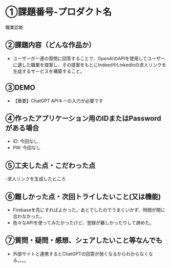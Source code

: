 # ①課題番号-プロダクト名

職業診断

## ②課題内容（どんな作品か）

- ユーザーが一連の質問に回答することで、OpenAIのAPIを使用してユーザーに適した職業を提案し、その提案をもとにIndeedやLinkedInの求人リンクを生成するサービスを構築すること。

## ③DEMO

- 【重要】ChatGPT APIキーの入力が必要です

## ④作ったアプリケーション用のIDまたはPasswordがある場合

- ID: 今回なし
- PW: 今回なし

## ⑤工夫した点・こだわった点

-求人リンクを生成したところ
## ⑥難しかった点・次回トライしたいこと(又は機能)

- Firebaseを先にすればよかった。あとでしたのでうまくいかず、時間が間に合わなかった。
- 色々なAPIを使ってみたかったけど、登録が難しかったりして諦めた。

## ⑦質問・疑問・感想、シェアしたいこと等なんでも

- 外部サイトと連携するとChatGPTの回答が弱くなるからわからなくなる。。。。